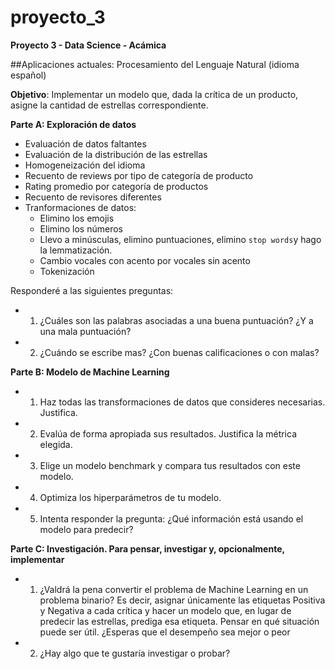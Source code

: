# proyecto_3
**Proyecto 3 - Data Science - Acámica**

##Aplicaciones actuales: Procesamiento del Lenguaje Natural (idioma español)

**Objetivo**: Implementar un modelo que, dada la crítica de un producto, asigne la cantidad de estrellas correspondiente.

**Parte A: Exploración de datos**
- Evaluación de datos faltantes
- Evaluación de la distribución de las estrellas 
- Homogeneización del idioma 
- Recuento de reviews por tipo de categoría de producto
- Rating promedio por categoría de productos
- Recuento de revisores diferentes
- Tranformaciones de datos: 
    - Elimino los emojis 
    - Elimino los números 
    - Llevo a minúsculas, elimino puntuaciones, elimino `stop words`y hago la lemmatización.
    - Cambio vocales con acento por vocales sin acento
    - Tokenización

Responderé a las siguientes preguntas:

- 1) ¿Cuáles son las palabras asociadas a una buena puntuación? ¿Y a una mala puntuación?
- 2) ¿Cuándo se escribe mas? ¿Con buenas calificaciones o con malas?

**Parte B: Modelo de Machine Learning**
- 1) Haz todas las transformaciones de datos que consideres necesarias. Justifica.
- 2) Evalúa de forma apropiada sus resultados. Justifica la métrica elegida.
- 3) Elige un modelo benchmark y compara tus resultados con este modelo.
- 4) Optimiza los hiperparámetros de tu modelo.
- 5) Intenta responder la pregunta: ¿Qué información está usando el modelo para predecir?

**Parte C: Investigación. Para pensar, investigar y, opcionalmente, implementar**
- 1) ¿Valdrá la pena convertir el problema de Machine Learning en un problema binario? Es decir, asignar únicamente las etiquetas Positiva y Negativa a cada crítica y hacer un modelo que, en lugar de predecir las estrellas, prediga esa etiqueta. Pensar en qué situación puede ser útil. ¿Esperas que el desempeño sea mejor o peor
- 2) ¿Hay algo que te gustaría investigar o probar?

